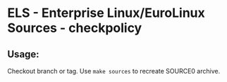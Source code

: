 # ELS - Enterprise Linux/EuroLinux Sources - checkpolicy
 
## Usage:
  Checkout branch or tag. Use `make sources` to recreate  SOURCE0 archive.
